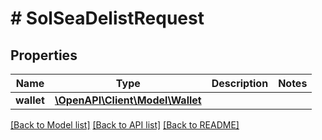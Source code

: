 # # SolSeaDelistRequest

## Properties

Name | Type | Description | Notes
------------ | ------------- | ------------- | -------------
**wallet** | [**\OpenAPI\Client\Model\Wallet**](Wallet.md) |  |

[[Back to Model list]](../../README.md#models) [[Back to API list]](../../README.md#endpoints) [[Back to README]](../../README.md)
